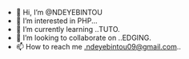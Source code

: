 - 👋 Hi, I’m @NDEYEBINTOU
- 👀 I’m interested in PHP...
- 🌱 I’m currently learning ..TUTO.
- 💞️ I’m looking to collaborate on ..EDGING.
- 📫 How to reach me .ndeyebintou09@gmail.com..

<!---
NDEYEBINTOU/NDEYEBINTOU is a ✨ special ✨ repository because its `README.md` (this file) appears on your GitHub profile.
You can click the Preview link to take a look at your changes.
--->
